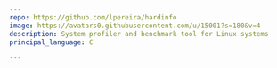 ```yaml
---
repo: https://github.com/lpereira/hardinfo
image: https://avatars0.githubusercontent.com/u/15001?s=180&v=4
description: System profiler and benchmark tool for Linux systems
principal_language: C

---
```

